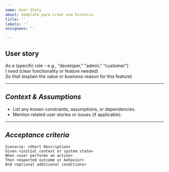 ```yaml
---
name: User Story
about: template para crear una historia
title: ''
labels: ''
assignees: ''

---
```


## User story  

*As a* (specific role - e.g., "developer," "admin," "customer")  
*I need* (clear functionality or feature needed)  
*So that* (explain the value or business reason for this feature)

---

##  *Context & Assumptions*  
- List any known constraints, assumptions, or dependencies.
- Mention related user stories or issues (if applicable).

---

##  *Acceptance criteria*  
```gherkin
Scenario: <Short Description>
Given <initial context or system state>
When <user performs an action>
Then <expected outcome or behavior>
And <optional additional conditions>
